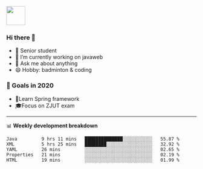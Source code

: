 <img src="https://github.com/egoist/egoist/raw/master/balloon.gif" width="50">

### Hi there 🐏

- 🌱 Senior student
- 🔭 I’m currently working on javaweb
- 💬 Ask me about anything
- 😄 Hobby: badminton & coding

### 🚀 Goals in 2020
+ 🍃Learn Spring framework
+ 🎓Focus on ZJUT exam
-------

📊 **Weekly development breakdown**
<!--START_SECTION:waka-->
```text
Java         9 hrs 11 mins   ██████████████░░░░░░░░░░░   55.87 % 
XML          5 hrs 25 mins   ████████░░░░░░░░░░░░░░░░░   32.92 % 
YAML         26 mins         ░░░░░░░░░░░░░░░░░░░░░░░░░   02.65 % 
Properties   21 mins         ░░░░░░░░░░░░░░░░░░░░░░░░░   02.19 % 
HTML         19 mins         ░░░░░░░░░░░░░░░░░░░░░░░░░   01.99 %
```
<!--END_SECTION:waka-->
